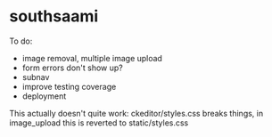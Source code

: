# southsaami

To do:
- image removal, multiple image upload
- form errors don't show up?
- subnav
- improve testing coverage
- deployment

This actually doesn't quite work: ckeditor/styles.css breaks things, in image_upload this is reverted to static/styles.css

